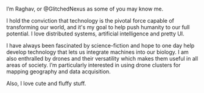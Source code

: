 I’m Raghav, or @GlitchedNexus as some of you may know me.

I hold the conviction that technology is the pivotal force capable of transforming our world, 
and it's my goal to help push humanity to our full potential. I love distributed systems, 
artificial intelligence and pretty UI.

I have always been fascinated by science-fiction and hope to one day help develop technology 
that lets us integrate machines into our biology. I am also enthralled by drones and their 
versatility which makes them useful in all areas of society. I’m particularly 
interested in using drone clusters for mapping geography and data acquisition.

Also, I love cute and fluffy stuff.
